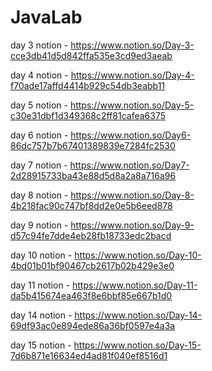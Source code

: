 # JavaLab
day 3 notion - https://www.notion.so/Day-3-cce3db41d5d842ffa535e3cd9ed3aeab

day 4 notion - https://www.notion.so/Day-4-f70ade17affd4414b929c54db3eabb11

day 5 notion - https://www.notion.so/Day-5-c30e31dbf1d349368c2ff81cafea6375

day 6 notion - https://www.notion.so/Day6-86dc757b7b67401389839e7284fc2530

day 7 notion - https://www.notion.so/Day7-2d28915733ba43e88d5d8a2a8a716a96

day 8 notion - https://www.notion.so/Day-8-4b218fac90c747bf8dd2e0e5b6eed878

day 9 notion - https://www.notion.so/Day-9-d57c94fe7dde4eb28fb18733edc2bacd

day 10 notion - https://www.notion.so/Day-10-4bd01b01bf90467cb2617b02b429e3e0

day 11 notion - https://www.notion.so/Day-11-da5b415674ea463f8e6bbf85e667b1d0

day 14 notion - https://www.notion.so/Day-14-69df93ac0e894ede86a36bf0597e4a3a

day 15 notion - https://www.notion.so/Day-15-7d6b871e16634ed4ad81f040ef8516d1
